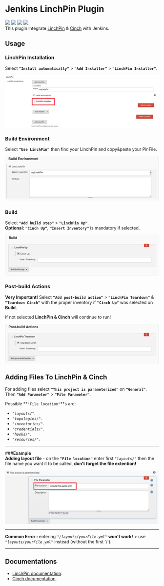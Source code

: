 # Jenkins LinchPin Plugin
![](https://img.shields.io/badge/version-1.0-blue.svg)
![](https://img.shields.io/badge/license-Apache--2.0-brightgreen.svg)
![](https://img.shields.io/badge/requirements-python_2.6%20%7C%20python_2.7-red.svg)
![](https://travis-ci.com/Avielyo10/linchpin-plugin.svg?branch=develop)   
This plugin integrate [LinchPin](https://github.com/CentOS-PaaS-SIG/linchpin) & [Cinch](https://github.com/RedHatQE/cinch) with Jenkins.

## Usage

### LinchPin Installation 
Select **`"Install automatically"`** > **`"Add Installer"`** > **`"LinchPin Installer"`**.
 
![](src/main/resources/readme/linchPinInstallation.jpg) 
  
### Build Environment 
Select **`"Use LinchPin"`** then find your LinchPin and copy&paste your PinFile.  
  
 
![](src/main/resources/readme/linchPinBuildEnv.png)  

### Build  
Select **`"Add build step"`** > **`"LinchPin Up"`**.   
**Optional:** **`"Cinch Up"`**, **`"Insert Inventory"`** is mandatory if selected. 

![](src/main/resources/readme/linchPinBuild.png)  

### Post-build Actions  
**Very Important!** Select **`"Add post-build action"`** > **`"LinchPin Teardown"`** & **`"Teardown Cinch"`** with the proper inventory if **`"Cinch Up"`** was selected on **Build**.
   
If not selected **LinchPin & Cinch** will continue to run! 

![](src/main/resources/readme/linchPinPostBuild.png)

## Adding Files To LinchPin & Cinch  
For adding  files select **`"This project is parameterized"`** on **`"General"`**.  
Then **`"Add Parameter"`** > **`"File Parameter"`**.  

Possible **`"File location"`**s are: 
- _`"layouts/"`_.
- _`"topologies/"`_.
- _`"inventories/"`_. 
- _`"credentials/"`_.
- _`"hooks/"`_.
- _`"resources/"`_. 

---
###**Example**  
**Adding layout file** - on the **`"File location"`** enter first _`"layouts/"`_ then the file name you want it to be called, **don't forget the file extention!** 
 
![](src/main/resources/readme/layouts.jpg) 



---
**Common Error :** entering _`"/layouts/yourFile.yml"`_ **won't work!** > use _`"layouts/yourFile.yml"`_ instead (without the first '/').  

---

## Documentations

- [LinchPin documentation](https://linchpin.readthedocs.io/en/latest/).
- [Cinch documentation](https://redhatqe-cinch.readthedocs.io/en/latest/index.html).